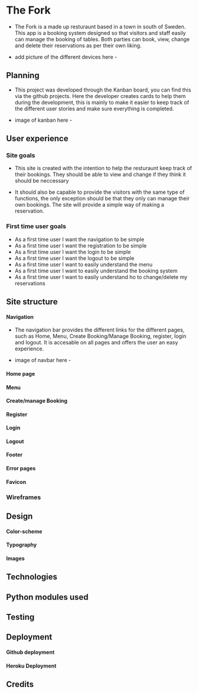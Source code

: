 # The Fork

* The Fork is a made up resturaunt based in a town in south of Sweden. This app is a booking system designed so that visitors and staff easily can manage the booking of tables. Both parties can book, view, change and delete their reservations as per their own liking. 

- add picture of the different devices here - 

## Planning

* This project was developed through the Kanban board, you can find this via the github projects. Here the developer creates cards to help them during the development, this is mainly to make it easier to keep track of the different user stories and make sure everything is completed.

- image of kanban here -

## User experience

### Site goals

* This site is created with the intention to help the resturaunt keep track of their bookings. They should be able to view and change if they think it should be neccessary

* It should also be capable to provide the visitors with the same type of functions, the only exception should be that they only can manage their own bookings. The site will provide a simple way of making a reservation.

### First time user goals
* As a first time user I want the navigation to be simple
* As a first time user I want the registration to be simple
* As a first time user I want the login to be simple
* As a first time user I want the logout to be simple
* As a first time user I want to easily understand the menu
* As a first time user I want to easily understand the booking system
* As a first time user I want to easily understand ho to change/delete my reservations

## Site structure

#### Navigation

* The navigation bar provides the different links for the different pages, such as Home, Menu, Create Booking/Manage Booking, register, login and logout. It is accesable on all pages and offers the user an easy experience.

- image of navbar here - 

#### Home page


#### Menu


#### Create/manage Booking


#### Register

#### Login

#### Logout

#### Footer

#### Error pages

#### Favicon

### Wireframes 

## Design

#### Color-scheme

#### Typography

#### Images

## Technologies

## Python modules used

## Testing

## Deployment

#### Github deployment

#### Heroku Deployment

## Credits 
